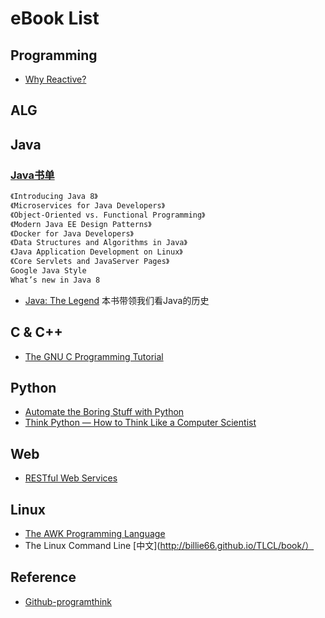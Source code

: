 # eBook List

## Programming
* [Why Reactive?](https://github.com/sergiocollado/Books-1/blob/master/why-reactive.pdf)

## ALG

## Java
### [Java书单](https://www.toutiao.com/a6635989731458941454/)
```md
《Introducing Java 8》
《Microservices for Java Developers》
《Object-Oriented vs. Functional Programming》
《Modern Java EE Design Patterns》
《Docker for Java Developers》
《Data Structures and Algorithms in Java》
《Java Application Development on Linux》
《Core Servlets and JavaServer Pages》
Google Java Style
What’s new in Java 8
```
* [Java: The Legend](https://learning.oreilly.com/library/view/java-the-legend/9781492048299/) 本书带领我们看Java的历史

## C & C++
* [The GNU C Programming Tutorial](http://crasseux.com/books/ctutorial/)

## Python
* [Automate the Boring Stuff with Python](https://automatetheboringstuff.com/)
* [Think Python — How to Think Like a Computer Scientist](https://greenteapress.com/thinkpython2/html/)

## Web
* [RESTful Web Services](http://restfulwebapis.org/RESTful_Web_Services/)

## Linux
* [The AWK Programming Language](https://github.com/wuzhouhui/awk)
* The Linux Command Line [中文](http://billie66.github.io/TLCL/book/）

## Reference
* [Github-programthink](https://github.com/programthink/books#1017_Web_)

